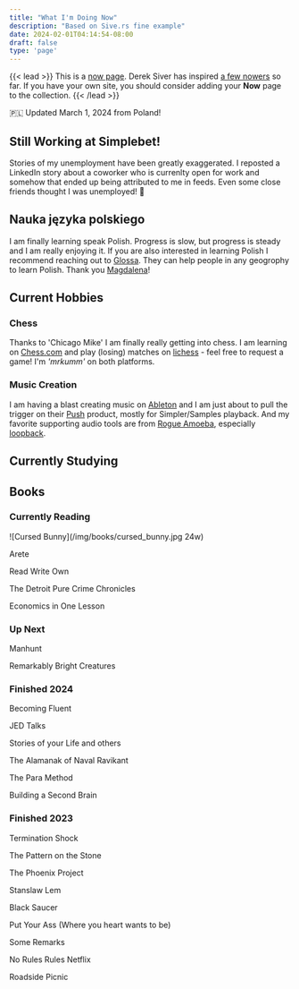 ```yaml
---
title: "What I'm Doing Now"
description: "Based on Sive.rs fine example"
date: 2024-02-01T04:14:54-08:00
draft: false
type: 'page'
---
```


{{< lead >}}
This is a [now page](https://nownownow.com/about). Derek Siver has inspired [a few nowers](https://nownownow.com/) so far. If you have your own site, you should consider adding your **Now** page to the collection.
{{< /lead >}}

:poland: Updated March 1, 2024 from Poland!

## Still Working at Simplebet!

Stories of my unemployment have been greatly exaggerated. I reposted a LinkedIn story about a coworker who is currenlty open for work and somehow that ended up being attributed to me in feeds. Even some close friends thought I was unemployed! :see_no_evil:

## Nauka języka polskiego

I am finally learning speak Polish. Progress is slow, but progress is steady and I am really enjoying it. If you are also interested in learning Polish I recommend reaching out to [Glossa](https://e-polish.eu/polish-for-foreigners). They can help people in any geogrophy to learn Polish. Thank you [Magdalena](https://e-polish.eu/en/polish_teachers_online/magdalena_wygladacz)!

## Current Hobbies

### Chess

Thanks to 'Chicago Mike' I am finally really getting into chess. I am learning on [Chess.com](https://www.chess.com) and play (losing) matches on [lichess](https://lichess.org/) - feel free to request a game! I'm _'mrkumm'_ on both platforms.

### Music Creation

I am having a blast creating music on [Ableton](https://www.ableton.com/) and I am just about to pull the trigger on their [Push](https://www.ableton.com/en/push/) product, mostly for Simpler/Samples playback. And my favorite supporting audio tools are from [Rogue Amoeba](https://rogueamoeba.com/), especially [loopback](https://rogueamoeba.com/loopback/).


## Currently Studying

## Books

### Currently Reading

![Cursed Bunny](/img/books/cursed_bunny.jpg 24w)

Arete

Read Write Own

The Detroit Pure Crime Chronicles

Economics in One Lesson

### Up Next

Manhunt

Remarkably Bright Creatures

### Finished 2024

Becoming Fluent

JED Talks

Stories of your Life and others

The Alamanak of Naval Ravikant

The Para Method

Building a Second Brain

### Finished 2023

Termination Shock

The Pattern on the Stone

The Phoenix Project

Stanslaw Lem

Black Saucer

Put Your Ass (Where you heart wants to be)

Some Remarks

No Rules Rules Netflix

Roadside Picnic

